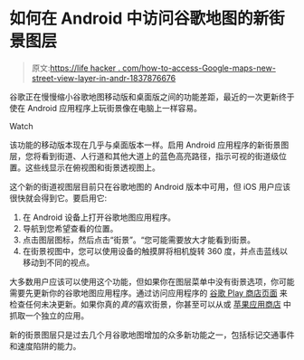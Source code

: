 # 如何在 Android 中访问谷歌地图的新街景图层

> 原文:[https://life hacker . com/how-to-access-Google-maps-new-street-view-layer-in-andr-1837876676](https://lifehacker.com/how-to-access-google-maps-new-street-view-layer-in-andr-1837876676)

谷歌正在慢慢缩小谷歌地图移动版和桌面版之间的功能差距，最近的一次更新终于使在 Android 应用程序上玩街景像在电脑上一样容易。

Watch

该功能的移动版本现在几乎与桌面版本一样。启用 Android 应用程序的新街景图层，您将看到街道、人行道和其他大道上的蓝色高亮路径，指示可视的街道级位置。这些线显示在俯视图和街景透视图上。

这个新的街道视图层目前只在谷歌地图的 Android 版本中可用，但 iOS 用户应该很快就会得到它。要启用它:

1.  在 Android 设备上打开谷歌地图应用程序。
2.  导航到您希望查看的位置。
3.  点击图层图标，然后点击“街景”。“您可能需要放大才能看到街景。
4.  在街景视图中，您可以使用设备的触摸屏将相机旋转 360 度，并点击蓝线以移动到不同的视点。

大多数用户应该可以使用这个功能，但如果你在图层菜单中没有街景选项，你可能需要先更新你的谷歌地图应用程序。通过访问应用程序的 [谷歌 Play 商店页面](https://play.google.com/store/apps/details?id=com.google.android.apps.maps) 来检查任何未决更新。如果你真的*真的*喜欢街景，你甚至可以从或 [苹果应用商店](https://apps.apple.com/us/app/google-street-view/id904418768) 中抓取一个独立的应用。

新的街景图层只是过去几个月谷歌地图增加的众多新功能之一，包括标记交通事件和速度陷阱的能力。
